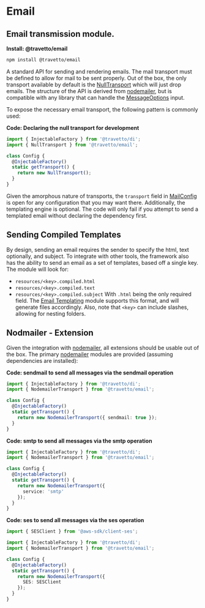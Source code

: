 <!-- This file was generated by @travetto/doc and should not be modified directly -->
<!-- Please modify https://github.com/travetto/travetto/tree/main/module/email/doc.ts and execute "npx trv doc" to rebuild -->
# Email
## Email transmission module.

**Install: @travetto/email**
```bash
npm install @travetto/email
```

A standard API for sending and rendering emails. The mail transport must be defined to allow for mail to be sent properly.  Out of the box, the only transport available by default is the [NullTransport](https://github.com/travetto/travetto/tree/main/module/email/src/transport.ts#L15) which will just drop emails. The structure of the API is derived from  [nodemailer](https://nodemailer.com/about/), but is compatible with any library that can handle the [MessageOptions](https://github.com/travetto/travetto/tree/main/module/email/src/types.ts#L37) input.

To expose the necessary email transport, the following pattern is commonly used:

**Code: Declaring the null transport for development**
```typescript
import { InjectableFactory } from '@travetto/di';
import { NullTransport } from '@travetto/email';

class Config {
  @InjectableFactory()
  static getTransport() {
    return new NullTransport();
  }
}
```

Given the amorphous nature of transports, the `transport` field in [MailConfig](https://github.com/travetto/travetto/tree/main/module/email/src/config.ts#L7) is open for any configuration that you may want there. Additionally, the templating engine is optional.  The code will only fail if you attempt to send a templated email without declaring the dependency first.

## Sending Compiled Templates
By design, sending an email requires the sender to specify the html, text optionally, and subject.  To integrate with other tools, the framework also has the ability to send an email as a set of templates, based off a single key. The module will look for:
   
   *  `resources/<key>.compiled.html`
   *  `resources/<key>.compiled.text`
   *  `resources/<key>.compiled.subject`
With `.html` being the only required field.  The [Email Templating](https://github.com/travetto/travetto/tree/main/module/email-template#readme "Email templating module") module supports this format, and will generate files accordingly. Also, note that `<key>` can include slashes, allowing for nesting folders.

## Nodmailer - Extension

Given the integration with [nodemailer](https://nodemailer.com/about/), all extensions should be usable out of the box. The primary [nodemailer](https://nodemailer.com/about/) modules are provided (assuming dependencies are installed):

**Code: sendmail to send all messages via the sendmail operation**
```typescript
import { InjectableFactory } from '@travetto/di';
import { NodemailerTransport } from '@travetto/email';

class Config {
  @InjectableFactory()
  static getTransport() {
    return new NodemailerTransport({ sendmail: true });
  }
}
```

**Code: smtp to send all messages via the smtp operation**
```typescript
import { InjectableFactory } from '@travetto/di';
import { NodemailerTransport } from '@travetto/email';

class Config {
  @InjectableFactory()
  static getTransport() {
    return new NodemailerTransport({
      service: 'smtp'
    });
  }
}
```

**Code: ses to send all messages via the ses operation**
```typescript
import { SESClient } from '@aws-sdk/client-ses';

import { InjectableFactory } from '@travetto/di';
import { NodemailerTransport } from '@travetto/email';

class Config {
  @InjectableFactory()
  static getTransport() {
    return new NodemailerTransport({
      SES: SESClient
    });
  }
}
```
